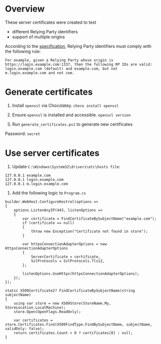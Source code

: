 # Overview
These server certificates were created to test
- different Relying Party identifiers
- support of multiple origins

According to the [specification](https://www.w3.org/TR/webauthn-2/#rp-id), Relying Party identifiers must comply with the following rule:
```
For example, given a Relying Party whose origin is https://login.example.com:1337, then the following RP IDs are valid: login.example.com (default) and example.com, but not m.login.example.com and not com.
```

# Generate certificates
1. Install `openssl` via Chocolatey.
```choco install openssl```

1. Ensure `openssl` is installed and accessible.
```openssl version```

1. Run `generate_certificates.ps1` to generate new certificates

Password: `secret`

# Use server certificates
1. Update `C:\Windows\System32\drivers\etc\hosts file`:
```
127.0.0.1 example.com
127.0.0.1 login.example.com
127.0.0.1 m.login.example.com
```

1. Add the following logic to `Program.cs`
```
builder.WebHost.ConfigureKestrel(options =>
{
    options.ListenAnyIP(443, listenOptions =>
    {
        var certificate = FindCertificateBySubjectName("example.com");
        if (certificate == null)
        {
            throw new Exception("Certificate not found in store");
        }

        var httpsConnectionAdapterOptions = new HttpsConnectionAdapterOptions
        {
            ServerCertificate = certificate,
            SslProtocols = SslProtocols.Tls12,
        };

        listenOptions.UseHttps(httpsConnectionAdapterOptions);
    });
});

static X509Certificate2? FindCertificateBySubjectName(string subjectName)
{
    using var store = new X509Store(StoreName.My, StoreLocation.LocalMachine);
    store.Open(OpenFlags.ReadOnly);

    var certificates = store.Certificates.Find(X509FindType.FindBySubjectName, subjectName, validOnly: false);
    return certificates.Count > 0 ? certificates[0] : null;
}
```